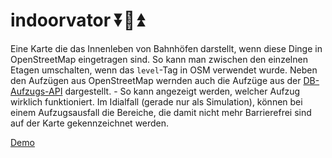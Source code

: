 # indoorvator ⏬🚻⏫

Eine Karte die das Innenleben von Bahnhöfen darstellt, wenn diese Dinge in OpenStreetMap eingetragen sind.
So kann man zwischen den einzelnen Etagen umschalten, wenn das `level`-Tag in OSM verwendet wurde.
Neben den Aufzügen aus OpenStreetMap wernden auch die Aufzüge aus der [DB-Aufzugs-API](https://www.mindboxberlin.com/index.php/contest-en.html) dargestellt. - So kann angezeigt werden, welcher Aufzug wirklich funktioniert. Im Idialfall (gerade nur als Simulation), können bei einem Aufzugsausfall die Bereiche, die damit nicht mehr Barrierefrei sind auf der Karte gekennzeichnet werden.

[Demo](http://blattspinat.com/maps/indoorvator/)